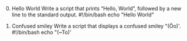 0. Hello World
Write a script that prints “Hello, World”, followed by a new line to the standard output.
#!/bin/bash
echo "Hello World"

1. Confused smiley
Write a script that displays a confused smiley "(Ôo)'.
#!/bin/bash
echo "(~To)'


